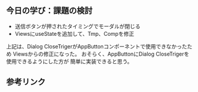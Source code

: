 ## 今日の学び：課題の検討

- 送信ボタンが押されたタイミングでモーダルが閉じる
- ViewsにuseStateを追加して、Tmp、Compを修正

上記は、Dialog CloseTrigerがAppButtonコンポーネントで使用できなかったため
Viewsからの修正になった。
おそらく、AppButtonにDialog CloseTrigerを使用できるようにした方が
簡単に実装できると思う。

## 参考リンク　